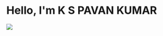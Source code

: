 # Hello, I'm K S PAVAN KUMAR
<a href="[https://linkedin.com](https://www.linkedin.com/in/subramanya-pavan-kumar-kalluri-157226270/)"><img src="https://img.shields.io/badge/-LinkedIn-0072b1?&style=for-the-badge&logo=linkedin&logoColor=white" /></a>
